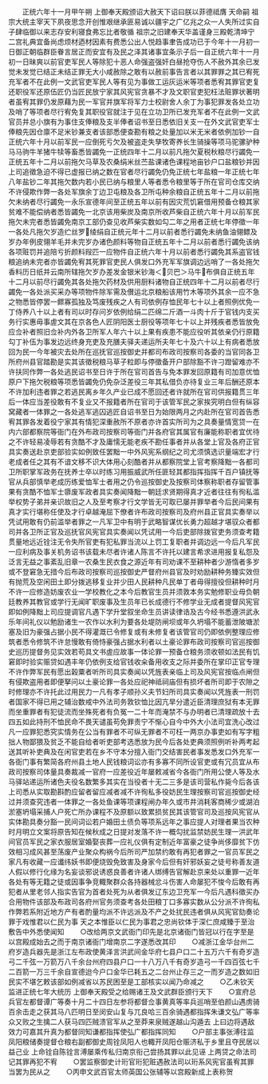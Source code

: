 <!-- { "loadSidebar": true } -->
　　正统六年十一月甲午朔  上御奉天殿颁诏大赦天下诏曰朕以菲德祗膺  天命嗣  祖宗大统主宰天下夙夜思念开创惟艰继承匪易诚以疆宇之广亿兆之众一人失所过实自子肆临御以来志存安利寝食弗忘比者敬循  祖宗之旧建奉天华盖谨身三殿乾清坤宁二宫礼典宜备尚虑烦材迺材因素有费悉公出人悦趋事聿告成功已于今年十一月初一日御正朝临群臣眷言居正而安宜有及民之泽其诸事宜条示子后一自正统六年十一月初一日昧爽以前官吏军民人等除犯十恶人命强盗强奸白昼抢夺伤人不赦外其余已发觉未发觉已结正未结正罪无大小咸赦除之敢有以赦前事告言者以其罪罪之其已宥死充军者不在此例一文武官吏军民人等有见为事做工运灰运米等项者悉宥其罪官吏复还职役军还原伍匠仍当匠民放宁家其风宪官贪暴不才及文职官吏犯枉法赃罪状著明者虽宥其罪仍发原藉为民一军官并旗军将军力士校尉舍人余丁为事犯罪发各处立功及哨了等项者尽行宥免复其职役官就注于见在立功卫所已发充军者不在此例一文武官员并总小旗有为事住支俸粮及支半俸者诏书至日悉依旧关支一在外文武官吏军士俸粮先因仓廪不足米钞兼支者该部悉便查勘有粮之处量加以米无米者依例加钞一自正统六年十月以前军民一应倒死亏欠及被盗走失孳牧寄养长生骑操等项马驼骡驴种马马驹牛羊猪牛犊等畜悉皆蠲免一正统四年十二月以前凡拖欠夏税秋粮尽行蠲免一正统五年十二月以前拖欠马草及农桑绢米丝苎盐课诸色课程地亩钞户口盐粮钞并因上司追徵急迫不得已虚报已纳之数在官者尽行蠲免仍免正统七年盐粮一年正统七年八年盐钞二年其拖欠数内若小民已纳与粮里人等者悉令粮里等于所在官司仓库交纳不许侵欺作弊一各处军旗余丁边卫屯粮及各卫所屯种余粮自正统五年十二月以前拖欠未纳者尽行蠲免一永乐宣德年间至正统五年以前有因灾荒饥窘借用预备仓粮其家贫难不能偿纳者悉皆蠲免一北京该用柴炭及南京所收芦柴自正统六年十月以前军民拖欠未完者悉皆蠲免南京工部仍查见收芦柴实数如勾二年之用者正统七年停徵一年一各处凡拖欠岁造纻丝罗绫绢自正统元年十二月以前者悉行蠲免未纳鱼油翎鳔及岁办年例皮翎羊毛并未完岁办诸色颜料等物自正统五年十二月以前者悉行蠲免该纳各项赃罚并追陪亏折颜料叚匹一应物件自正统六年十月以前者悉行蠲免其系盗官钱粮追纳未完者亦皆蠲免宥其死罪官吏民人俱发口外充军军旗调边远哨了一各处拖欠香料历日纸并云南所辖拖欠岁办差发金银米钞海＜贝巴＞马牛布俱自正统五年十二月以前尽行蠲免其各处拖欠药材及供用厨料诸物自正统四年十二月以前者尽行蠲免一各处派买采办等项物件除军需及儧运北京粮船该用竹木等项外其余一应不急之物悉皆停罢一鳏寡孤独及笃废残疾之人有司依例存恤民年七十以上者照例优免一丁侍养八十以上者有司以时存问岁依例给绢二匹绵二斤酒一斗肉十斤于官钱内支买务行实惠毋事虗文其在京各色人匠阴阳医士厨役等项年七十以上并残疾者悉皆放免应佥补者照旧佥补内外各卫所军人年六十以上果有疾患不能应役听其依亲仍行原籍勾丁补伍为事发边远终身充吏及充膳夫驿夫递运所夫年七十及六十以上有病者悉放回为民一今年被灾去处所在巡抚官巡按御史并都司布政司按察司各委的当官同各卫所府州县官踏勘是实其该徵税粮马草子粒即与停徵备开户部除豁不许刁蹬留难亦不许扶同作弊一各处逃民诏书至日许于所在官司首告与免本罪发回原籍有司加意优恤原户下拖欠税粮等项悉皆蠲免仍免杂泛差役三年其私借负亦待复业三年后酬还原本不许加利违者罪之若逃民离乡年久产业已成不愿回还者许就所在官司供报籍贯三年后一体应当差役敢有不复业又不报籍者所在官司于该管军民之家挨究明白但有纵容窝藏者一体罪之一各处逃军逃囚逃匠自诏书至日为始限两月之内赴所在官司首告悉宥其罪各发着役宁家其有情犯深重赦所不原者亦许首实所司为之具奏量情宽贷一在内六部都察院等衙门在外布政司按察司等衙门并各府官其属官有廉能称职者宜优待之不许轻易凌辱若有贪酷不才及庸懦无能老疾不勘任事者并从各堂上官及各府正官具实奏送赴京吏部验实如例致任罢黜一中外风宪系纲纪之司尤须慎选识量端宏才行老成者任之其有不谙文移不识大体用心刻酷者并从都察院堂上官考察降黜一各都司卫所职掌军政务在抚养士卒以时练习用振威武所任匪轻其都指挥指挥千百户镇抚等官从兵部慎举老成历练爱恤军士者用之仍令巡按御史及按察司体察称职者存留管事果有贪酷不恤军士隳废军政者具实奏闻降黜一朝廷求贤期得真才近者往往有徇私滥举权势子弟并亲识故旧之人及至考察才行文学皆无可取已屡并罪举者今后民间果有真才实行堪称任使及才行卓越淹屈下僚者许布政司按察司及府州县正官具实奏举以凭试用敢有仍前滥举者罪之一凡军卫中有明于武略智谋优长勇力超越才堪驭众者都司并各卫所正官及巡抚官风宪官具实奏闻以凭试用一今后吏部除拨官吏务须查考籍贯量地远近铨注无令失所官吏有犯私罪当流以上罚工复职者并调边远一今后凡军民一应利病及事关机务诏书该载未尽者许诸人陈言不许托以建言希求进用报复私怨及泛言无益之事紊乱旧章一农桑生民衣食之源近年有司劝课不至耕种者少游惰者多岁或不登窘急无措今后布政司按察司巡按御史严督府州县官及时劝励耕种务臻实效但有抛荒及空闲田土即分拨逃移复业并少田人民耕种凡民单丁者毋得擅役但耕种时月不许一应修造妨废农业一学校教化之本今后教官生员并须敦本务实勉修职业毋负朝廷教养其教官或学行无闻旷职废事及生员年已长成德行不修学业无成者提督风宪官即如例降黜上司应提调官凡遇下学升堂叙坐命生员讲读律诰及古今经书悉遵洪武永乐年间礼仪以勉励诸生一农作以水利为要各处堤防闸坝或年久坍塌不能蓄泄陂塘淤塞及旧为豪强占据小民不得灌溉已令修复或有未修复者该管官司仍即依例整理应修筑者悉令修筑不许怠慢敢有倚恃豪强占据水利者以土豪论罪布政司按察司官巡按御史巡历提督务见实效若苟具文书虗应故事一体论罪一预备仓粮务须收顿如法民有饥窘即时验实赈贷如遇丰年仍依例支给官钱收籴备用收支之际并委所在掌印正官专理不许作弊军民有愿出榖粟者听所司具实奏闻以凭旌表亲临上司及风宪官按临点闸但有侵欺盗用者即便拏问以土豪论罪一各处应祀神祗祠庙但有损坏者所司即于农隙之时修理亦不许托此过用民力一凡有孝子顺孙义夫节妇所司具实奏闻以凭旌表一刑罚者国家不得已用之辅治数戒中外法司务敦钦恤比因亢旱分遣近臣清理庶狱有本无罪而坐重罪者有犯徒流而坐殊死者有负冤一二十年而淹禁不与办明者已清理疏放十去四五如此持刑不恤民命不畏天谴虽苟免罪责宁不惭心自今中外大小法司宜洗心改过凡一应罪犯悉究实情务在公当有罪者不可纵无罪者不可枉一两京办事吏如有写字粗拙人物鄙猥及贫乏不能自给者听吏部考选悉放为民今后各处吏典须照例听补两考起送其听补吏典及在闲官吏若在乡不守本分擅入衙门交结害民者事发悉发口外充军一各衙门事有繁简各府州县土地人民钱粮词讼亦有多寡不同所设官吏或有冗员宜从布政司按察司体量具奏裁减一官府一应差役近年屡敕减省今各衙门所用公使人等及水马驿站递运所诸色夫役名数繁多其实在当役者十无二三多是该司营私作毙今后各该上司悉从实取勘斟酌应留者留应减者减不许徇私多役妨民生理按察司官巡按御史经过并须查究违者一体罪之一各处鱼课等项课程闸办年久或市井消耗客商稀少或湖泊淤塞坍塌采捕人户死亡所办课程不及原额以致累损贫民其该管官司及巡按风宪官从实体勘具奏分豁一民间词讼若户婚田土债负等项系远年之事应提人对理者果当农种时月明立文案将原告知在候秋成之日提对发落不许一概勾扰监禁妨民生理一洪武年间官员军民之家衣服居室婚娶丧葬一应礼仪俱有定制近年富豪之徒争尚侈靡贫下仿效相习成风甚至荡废产业聚众构祸今后所司严加禁约敢有再犯者罪之一官员军民之家凡有收藏一应谶纬妖书即便烧毁免致害及身家今后但有奸邪妖妄之徒号称善友道人假以修行化缘为名妄谈邪说诱惑良善者许诸人绑缚告官解赴京来处以重罪一近年各处有等无籍之徒或因事争竞輙聚群众各持器械忿斗伤害人命屡犯不悛今后敢有再犯者从里老邻人指实告官为首者处死为从者俱发辽东边卫充军一今后凡遇科徵买办合用物件该部及布政司各府州官务须查考各处田粮丁口多寡实数从公分派不许徇私作弊若系附近地方产有者酌量均派不许远派及不产之处扰民违者俱从风宪官劾奏论罪于戏惟君以仁民为事  天之本惟臣以仁民为事君之忠尚钦体于深仁庶咸臻于至治敷告中外悉使闻知
　　○改给两京文武衙门印先是北京诸衙门皆冠以行在字至是以宫殿成始去之而于南京诸衙门增南京二字遂悉改其印
　　○减浙江金华台州二府岁造兵器先是浙江左布政使黄泽言洪武间金华府七县户口二十五万六千有奇岁造弓二千弦一万箭万八千余台州府四县户口一十八万八千有奇岁造弓一千四百弦七千二百箭一万三千余自宣德迨今户口金华已耗五之二台州止存三之一而岁造之数如旧民实不堪乞敕该部如例减省以苏民困至是工部核实以闻乃命减之
　　○乙未钦天监进正统七年大统历  上御奉天殿受之给赐诸王及文武群臣颁行天下
　　○宣府总兵官左都督谭广等奏十月二十四日左参将都督佥事黄真等率兵巡哨至伯颜山遇虏骑百余击走之获其马八匹明日至闵安山复与兀良哈三百余骑遇都指挥朱谦文弘广等率众又败之生擒二人获马四匹贼溃官军从之至莽来泉贼遂越山沟遁去  上曰边将遇敌效力可嘉其升真为都督同知谦都指挥使弘广都指挥同知
　　○户部主事张溥往监凤阳粮储奏提督仓粮右副都御史周铨凤阳人也輙开凤阳仓赈济私于乡里且夺民居以益己业  上命铨自陈铨言溥屡乘传私归南京衔己尝扬其罪以此见诬  上两贷之命法司记其罪再犯不宥
　　○罢监察御史计珩官珩犯赃遇赦法司以珩系风宪官虽宥其罪当罢为民从之
　　○丙申文武百官太师英国公张辅等以宫殿新成上表称贺

